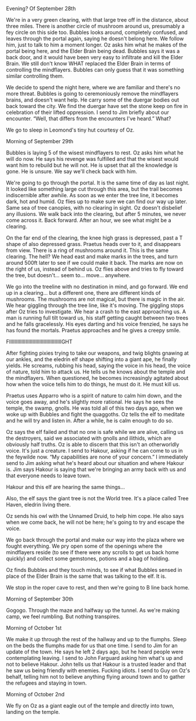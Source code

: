 Evening? Of September 28th

We're in a very green clearing, with that large tree off in the distance, about three miles. There is another circle of mushroom around us, presumably a fey circle on this side too. Bubbles looks around, completely confused, and leaves through the portal again, saying he doesn't belong here. We follow him, just to talk to him a moment longer. Oz asks him what he makes of the portal being here, and the Elder Brain being dead. Bubbles says it was a back door, and it would have been very easy to infiltrate and kill the Elder Brain. We still don't know WHAT replaced the Elder Brain in terms of controlling the mindflayers. Bubbles can only guess that it was something similar controlling them. 

We decide to spend the night here, where we are familiar and there's no more threat. Bubbles is going to ceremoniously remove the mindflayers brains, and doesn't want help. He carry some of the duergar bodies out back toward the city. We find the duergar have set the stone keep on fire in celebration of their lifted oppression. I send to Jim briefly about our encounter. “Well, that differs from the encounters I've heard.” What?

We go to sleep in Leomond's tiny hut courtesy of Oz. 

Morning of September 29th

Bubbles is laying 5 of the wisest mindflayers to rest. Oz asks him what he will do now. He says his revenge was fulfilled and that the wisest would want him to rebuild but he will not. He is upset that all the knowledge is gone. He is unsure. We say we'll check back with him.

We're going to go through the portal. It is the same time of day as last night. It looked like something large cut through this area, but the trail becomes indiscernible after awhile. As soon as we enter the tree line, it becomes dark, hot and humid. Oz flies up to make sure we can find our way up later. Same sea of tree canopies, with no clearing in sight. Oz doesn't disbelief any illusions. We walk back into the clearing, but after 5 minutes, we never come across it. Back forward. After an hour, we see what might be a clearing. 

On the far end of the clearing, the knee high grass is depressed, past a T shape of also depressed grass. Praetus heads over to it, and disappears from view. There is a ring of mushrooms around it. This is the same clearing. The hell? We head east and make marks in the trees, and turn around 500ft later to see if we could make it back. The marks are now on the right of us, instead of behind us. Oz flies above and tries to fly toward the tree, but doesn't... seem to... move... anywhere.

We go into the treeline with no destination in mind, and go forward. We end up in a clearing... but a different one, there are different kinds of mushrooms. The mushrooms are not magical, but there is magic in the air. We hear giggling through the tree line, like it's moving. The giggling stops after Oz tries to investigate. We hear a crash to the east approaching us. A man is running full tilt toward us, his staff getting caught between two trees and he falls gracelessly. His eyes darting and his voice frenzied, he says he has found the mortals. Praetus approaches and he gives a creepy smile. 

FIIIIIIIIIIIIIIIIIIIIIIIIIIIIIIIIIIIIIIGHT

After fighting pixies trying to take our weapons, and twig blights gnawing at our ankles, and the eledrin elf shape shifting into a giant ape, he finally yields. He screams, rubbing his head, saying the voice in his head, the voice of nature, told him to attack us. He tells us he knows about the temple and the mindflayers. When questioned, he becomes increasingly agitated about how when the voice tells him to do things, he must do it. He must kill us.

Praetus uses Apparro who is a spirit of nature to calm him down, and the voice goes away, and he's slightly more rational. He says he sees the temple, the swamp, gnolls. He was told all of this two days ago, when we woke up with Bubbles and fight the quaggoths. Oz tells the elf to meditate and he will try and listen in. After a while, he is calm enough to do so. 

Oz says the elf failed and that no one is safe while we are alive, calling us the destroyers, said we associated with gnolls and ilithids, which are obviously half truths. Oz is able to discern that this isn't an otherworldly voice. It's just a creature. I send to Hakour, asking if he can come to us in the feywilde now. “My capabilities are none of your concern.” I immediately send to Jim asking what he's heard about our situation and where Hakour is. Jim says Hakour is saying that we're bringing an army back with us and that everyone needs to leave town.

Hakour and this elf are hearing the same things...

Also, the elf says the giant tree is not the World tree. It's a place called Tree Haven, eledrin living there.

Oz sends his owl with the Unnamed Druid, to help him cope. He also says when we come back, he will not be here; he's going to try and escape the voice.

We go back through the portal and make our way into the plaza where we fought everything. We pry open some of the openings where the mindflayers reside (to see if there were any scrolls to get us back home quickly) and collect some gemstones, potions and a bag of holding. 

Oz finds Bubbles and they touch minds, to see if what Bubbles sensed in place of the Elder Brain is the same that was talking to the elf. It is.

We stop in the roper cave to rest, and then we're going to B line back home.

Morning of September 30th

Gogogo. Through the maze and halfway up the tunnel. As we're making camp, we feel rumbling. But nothing transpires.

Morning of October 1st

We make it up through the rest of the hallway and up to the flumphs. Sleep on the beds the flumphs made for us that one time. I send to Jim for an update of the town. He says he left 2 days ago, but he heard people were contemplating leaving. I send to John Farguard asking him what's up and not to believe Hakour. John tells us that Hakour is a trusted leader and that he saw us being friendly with enemies. Fucking idiots. I send to Guy on Oz's behalf, telling him not to believe anything flying around town and to gather the refugees and staying in town.

Morning of October 2nd

We fly on Oz as a giant eagle out of the temple and directly into town, landing on the temple.